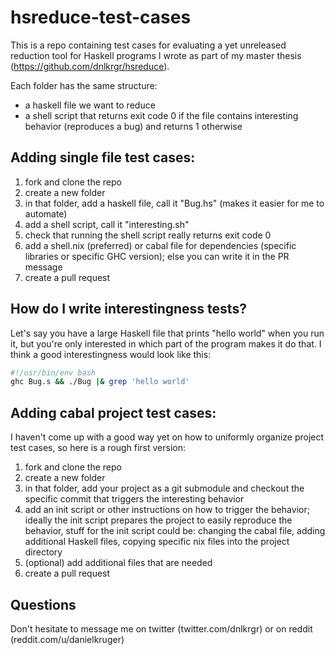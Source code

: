 # hsreduce-test-cases

This is a repo containing test cases for evaluating a yet unreleased reduction tool for Haskell programs I wrote as part of my master thesis (https://github.com/dnlkrgr/hsreduce).

Each folder has the same structure:
* a haskell file we want to reduce
* a shell script that returns exit code 0 if the file contains interesting behavior (reproduces a bug) and returns 1 otherwise


## Adding single file test cases:

1. fork and clone the repo
1. create a new folder
1. in that folder, add a haskell file, call it "Bug.hs" (makes it easier for me to automate)
1. add a shell script, call it "interesting.sh"
1. check that running the shell script really returns exit code 0
1. add a shell.nix (preferred) or cabal file for dependencies (specific libraries or specific GHC version); else you can write it in the PR message 
1. create a pull request


## How do I write interestingness tests?
Let's say you have a large Haskell file that prints "hello world" when you run it, but you're only interested in which part of the program makes it do that.
I think a good interestingness would look like this:

```bash
#!/usr/bin/env bash
ghc Bug.s && ./Bug |& grep 'hello world'
```


## Adding cabal project test cases:
I haven't come up with a good way yet on how to uniformly organize project test cases, so here is a rough first version:

1. fork and clone the repo
1. create a new folder
1. in that folder, add your project as a git submodule and checkout the specific commit that triggers the interesting behavior
1. add an init script or other instructions on how to trigger the behavior; ideally the init script prepares the project to easily reproduce the behavior, stuff for the init script could be: changing the cabal file, adding additional Haskell files, copying specific nix files into the project directory
1. (optional) add additional files that are needed
1. create a pull request


## Questions
Don't hesitate to message me on twitter (twitter.com/dnlkrgr) or on reddit (reddit.com/u/danielkruger)
